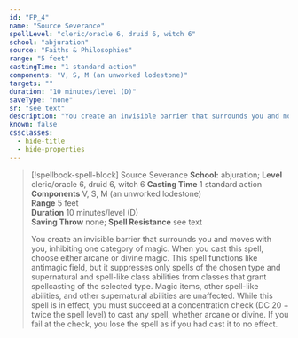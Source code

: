 ```yaml
---
id: "FP_4"
name: "Source Severance"
spellLevel: "cleric/oracle 6, druid 6, witch 6"
school: "abjuration"
source: "Faiths & Philosophies"
range: "5 feet"
castingTime: "1 standard action"
components: "V, S, M (an unworked lodestone)"
targets: ""
duration: "10 minutes/level (D)"
saveType: "none"
sr: "see text"
description: "You create an invisible barrier that surrounds you and moves with you, inhibiting one category of magic. When you cast this spell, choose either arcane or divine magic. This spell functions like antimagic field, but it suppresses only spells of the chosen type and supernatural and spell-like class abilities from classes that grant spellcasting of the selected type. Magic items, other spell-like abilities, and other supernatural abilities are unaffected.  While this spell is in effect, you must succeed at a concentration check (DC 20 + twice the spell level) to cast any spell, whether arcane or divine. If you fail at the check, you lose the spell as if you had cast it to no effect."
known: false
cssclasses:
  - hide-title
  - hide-properties
---
```


> [!spellbook-spell-block] Source Severance
> **School:** abjuration; **Level** cleric/oracle 6, druid 6, witch 6
> **Casting Time** 1 standard action  
> **Components** V, S, M (an unworked lodestone)  
> **Range** 5 feet  
> **Duration** 10 minutes/level (D)  
> **Saving Throw** none; **Spell Resistance** see text
> 
> You create an invisible barrier that surrounds you and moves with you, inhibiting one category of magic. When you cast this spell, choose either arcane or divine magic. This spell functions like antimagic field, but it suppresses only spells of the chosen type and supernatural and spell-like class abilities from classes that grant spellcasting of the selected type. Magic items, other spell-like abilities, and other supernatural abilities are unaffected.  While this spell is in effect, you must succeed at a concentration check (DC 20 + twice the spell level) to cast any spell, whether arcane or divine. If you fail at the check, you lose the spell as if you had cast it to no effect.